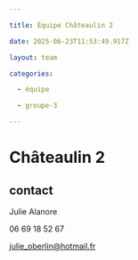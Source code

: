 ```yaml
---

title: Équipe Châteaulin 2

date: 2025-06-23T11:53:49.917Z

layout: team

categories:

  - équipe

  - groupe-3

---
```


# Châteaulin 2



## contact 

Julie Alanore

06 69 18 52 67

julie_oberlin@hotmail.fr


